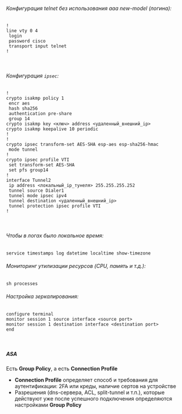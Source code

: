 ###### Конфигурация *telnet* без использования *aaa new-model* (логина):  
```
!
line vty 0 4
 login
 password cisco
 transport input telnet
!
```
<br>

###### Конфигурация `ipsec`:  
```
!
crypto isakmp policy 1
 encr aes
 hash sha256
 authentication pre-share
 group 14
crypto isakmp key <ключ> address <удаленный_внешний_ip>
crypto isakmp keepalive 10 periodic
!
!
crypto ipsec transform-set AES-SHA esp-aes esp-sha256-hmac 
 mode tunnel
!
crypto ipsec profile VTI
 set transform-set AES-SHA 
 set pfs group14
!
interface Tunnel2
 ip address <локальный_ip_тунеля> 255.255.255.252
 tunnel source Dialer1
 tunnel mode ipsec ipv4
 tunnel destination <удаленный_внешний_ip>
 tunnel protection ipsec profile VTI
!
```
<br>

###### Чтобы в логах было локальное время:  
`service timestamps log datetime localtime show-timezone`
<br>

###### Мониторинг утилизации ресурсов (CPU, память и т.д.):  
`sh processes`
<br>

###### Настройка зеркалирования:
```
configure terminal
monitor session 1 source interface <source port>
monitor session 1 destination interface <destination port>
end
```
<br>

##### ASA
Есть **Group Policy**, а есть **Connection Profile**
* **Connection Profile** определяет способ и требования для аутентификации: 2FA или креды, наличие сертов на устройстве
* Разрешения (dns-сервера, ACL, split-tunnel и т.п.), которые действуют уже после успешного подключения определяются настройками **Group Policy**